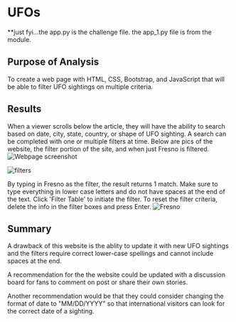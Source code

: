 # UFOs
**just fyi...the app.py is the challenge file.  the app_1.py file is from the module.

## Purpose of Analysis
To create a web page with HTML, CSS, Bootstrap, and JavaScript that will be able to filter UFO sightings on multiple criteria.

## Results
When a viewer scrolls below the article, they will have the ability to search based on date, city, state, country, or shape of UFO sighting. A search can be completed with one or multiple filters at time.  Below are pics of the website, the filter portion of the site, and when just Fresno is filtered.
![Webpage screenshot](https://user-images.githubusercontent.com/108380062/189499247-f7d57488-5fae-409a-9fbf-dbd8a4e04944.png)

![filters](https://user-images.githubusercontent.com/108380062/189499250-d0975310-f7a6-4483-8c5b-f1f01e22e830.png)

By typing in Fresno as the filter, the result returns 1 match. Make sure to type everything in lower case letters and do not have spaces at the end of the text. Click 'Filter Table' to initiate the filter. To reset the filter criteria, delete the info in the filter boxes and press Enter.
![Fresno](https://user-images.githubusercontent.com/108380062/189499254-fab079ff-98a2-4b70-8e6c-8659046987bb.png)

## Summary

A drawback of this website is the ablity to update it with new UFO sightings and the filters require correct lower-case spellings and cannot include spaces at the end. 

A recommendation for the the website could be updated with a discussion board for fans to comment on post or share their own stories.

Another recommendation would be that they could consider changing the format of date to "MM/DD/YYYY" so that international visitors can look for the correct date of a sighting.
